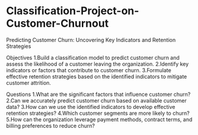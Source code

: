 # Classification-Project-on-Customer-Churnout
Predicting Customer Churn: Uncovering Key Indicators and Retention Strategies

Objectives
1.Build a classification model to predict customer churn and assess the likelihood of a customer leaving the organization.
2.Identify key indicators or factors that contribute to customer churn.
3.Formulate effective retention strategies based on the identified indicators to mitigate customer attrition.

Questions
1.What are the significant factors that influence customer churn?
2.Can we accurately predict customer churn based on available customer data?
3.How can we use the identified indicators to develop effective retention strategies?
4.Which customer segments are more likely to churn?
5.How can the organization leverage payment methods, contract terms, and billing preferences to reduce churn?

